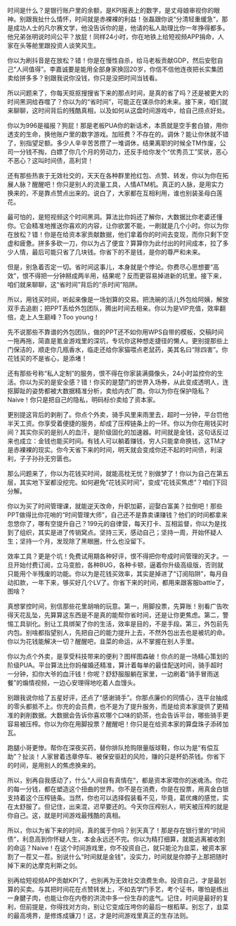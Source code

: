时间是什么？是银行账户里的余额，是KPI报表上的数字，是丈母娘审视你的眼神。别跟我扯什么情怀，时间就是赤裸裸的利益！张磊跟你说“分清轻重缓急”，那是成功人士的凡尔赛文学，他没告诉你的是，他请的私人助理比你一年挣得都多。他兄弟张明说时间公平？放屁！同样24小时，你在地铁上给短视频APP捐命，人家在头等舱里跟投资人谈笑风生。

你以为刷抖音是在放松？错！你是在慢性自杀，给马老板贡献GDP，然后安慰自己“人间值得”。李嘉诚要是能用全部身家换回20岁，你信不信他连夜把长实集团卖给拼多多？别跟我说你没钱，你只是没把时间当钱看。

所以问题来了，你每天抠抠搜搜省下来的那点时间，是真的省了吗？还是被更大的时间黑洞给吞噬了？你以为的“省时间”，可能正在谋杀你的未来。接下来，咱们就来聊聊，这时间背后的残酷真相，以及如何从这盘时间游戏中，给自己捞点好处。


你以为996是福报？狗屁！那是老板PUA你的新话术，本质就是空手套白狼，用你透支的生命，换他账户里的数字游戏。加班费？不存在的。调休？能让你休就不错了，别指望足额。多少人辛辛苦苦攒了一堆调休，结果离职的时候全TM作废，公司一分钱不掏，白嫖了你几个月的劳动力，还反手给你发个“优秀员工”奖状，恶心不恶心？这叫时间债，高利贷！

还有那些热衷于无效社交的，天天在各种群里抢红包、点赞、转发，你以为你在拓展人脉？醒醒吧！你只是别人的流量工具，人情ATM机。真正的人脉，是用实力换来的，不是靠点赞点出来的。说白了，大家都在互相利用，谁也别装圣母白莲花。

最可怕的，是短视频这个时间黑洞。算法比你妈还了解你，大数据比你老婆还懂你。它会精准地推送你喜欢的内容，让你欲罢不能，一刷就是几个小时。你以为你在放松？错！你是在给资本家贡献数据，他们拿着你的时间去变现，而你只剩下空虚和疲惫。拼多多砍一刀，你以为占了便宜？算算你为此付出的时间成本，拉了多少人情，最后可能只省了几块钱。你省下的不是钱，是你的尊严和未来。

但是，别急着否定一切。省时间这事儿，本身就是个悖论。你费尽心思想要“高效”，恨不得把一分钟掰成两半用，结果呢？反而更容易掉进新的坑里。接下来，咱们就来聊聊，这“省时间”背后的“杀时间”陷阱。


所以，用钱买时间，听起来像是一场划算的交易。把洗碗的活儿外包给阿姨，解放双手去追剧；把PPT丢给外包团队，腾出时间去相亲。你以为是VIP充值，效率翻倍，走上人生巅峰？Too young！

先不说那些不靠谱的外包团队，做的PPT还不如你用WPS自带的模板，交稿时间一拖再拖，简直是氪金游戏里的深坑，专坑你这种想走捷径的懒人。更别提那些上门保洁的，顺走你几瓶香水，临走还给你家猫喂点老鼠药，美其名曰“除四害”。你花钱买的不是省心，是添堵！

还有那些号称“私人定制”的服务，恨不得在你家装满摄像头，24小时监控你的生活。你以为买的是安全感？错！你买的是楚门的世界入场券，从此变成透明人，连抠脚趾的姿势都被大数据精准分析，卖给内衣厂商。你以为你在保护隐私？Naive！你只是把自己的隐私，明码标价卖给了资本家。

更别提这背后的剥削了。你点个外卖，骑手风里来雨里去，超时一分钟，平台罚他半天工资。你享受着便捷的服务，却成了压榨链条上的一环。你以为你在用钱买时间？其实你买的是别人的血汗，是阶级固化的加速器。时间就是金钱，这句话反过来也成立：金钱也能买时间。有钱人可以躺着赚钱，穷人只能拿命换钱，这TM才是赤裸裸的现实。你今天省下来的时间，明天就会变成你还不起的时间债，利滚利，子子孙孙无穷匮也。

那么问题来了，你以为花钱买时间，就能高枕无忧？别做梦了！你以为自己在第五层，其实地下室都没挖完。如何避免“花钱买时间”，变成“花钱买焦虑”？咱们下回分解。


你以为买了时间管理课，就能逆天改命，升职加薪，迎娶白富美？拉倒吧！那些PPT做得比你花哨的“时间管理大师”，自己还不是靠卖课赚钱？他们的时间都拿来忽悠你了，哪有空提升自己？199元的自律营，每天打卡、互相监督，你以为是找到了组织，其实是进了传销窝点。坚持三天，感动自己；坚持一周，开始怀疑人生；坚持一个月，发现除了黑眼圈，什么也没留下。

效率工具？更是个坑！免费试用期各种好评，恨不得把你夸成时间管理的天才。一旦开始付费订阅，立马变脸，各种BUG，各种卡顿，逼着你升级高级版，否则就只能用个半残废的功能。你以为是花钱买效率，其实是掉进了“订阅陷阱”，每月自动扣款，一年下来，够买好几个LV了。你省下来的时间，都用来跟客服battle了，图啥？

真想掌控时间，别信那些花里胡哨的玩意。第一，用脚投票，先算账！别看广告吹得天花乱坠，先算算这东西是不是真的能帮你省时间，还是让你更焦虑。第二，警惕工具驯化。别让工具绑架了你的生活，效率是目的，不是手段。第三，外包前先内包。别啥都指望别人，先把自己的能力提升上去，不然外包出去也是被坑的命。你以为花钱能解决一切？醒醒吧，韭菜的命运，从不掌握在别人手里。


你以为点个外卖，是享受科技带来的便利？图样图森破！你点的是一场精心策划的阶级PUA。平台算法比你妈催婚还精准，算计着每单的最佳配送时间，骑手超时一分钟，扣你大爷的血汗钱！你呢？舒舒服服躺在家里，一边刷着“骑手冒雨送餐”的煽情视频，一边心安理得地吃着人血馒头。

别跟我说你给了五星好评，还点了“感谢骑手”。你那点廉价的同情心，连平台抽成的零头都抵不上。你充的会员费，也不是为了提升服务，而是给资本家提供了更精准的剥削数据。大数据会告诉你喜欢哪个口味的奶茶，也会告诉平台，哪些骑手更容易被压榨。你以为你在用脚投票？醒醒吧！你只是在给资本家的算盘珠子添砖加瓦。

跑腿小哥更惨。帮你在深夜买药，替你排队抢购限量版球鞋，你以为是“有偿互助”？扯淡！人家冒着违章停车、被保安驱赶的风险，赚的只是杯奶茶钱。你省下的时间，是用别人的焦虑换来的。

所以，别再自我感动了，什么“人间自有真情在”，都是资本家喂你的迷魂汤。你花的每一分钱，都在塑造这个扭曲的世界。你不是在消费，你是在投票，用真金白银支持着这个压榨链条。当然，你也可以选择假装看不见，毕竟，葛优瘫的感觉，实在太舒服了。但记住，出来混，迟早要还的。今天你压榨别人，明天被压榨的就是你自己。这，就是时间游戏最残酷的真相。


所以，你以为省下来的时间，真的属于你吗？别天真了！那是存在银行里的“时间债”，利息高到你怀疑人生，本金永远还不完。你以为精打细算，就能逃离被收割的命运？Naive！在这个时间游戏里，你不投资自己，就只能沦为韭菜，被资本家割了一茬又一茬。别说什么“时间就是金钱”，没实力，时间就是你脖子上那把随时掉下来的达摩克利斯之剑。

别再给短视频APP贡献KPI了，也别再为无效社交浪费生命。投资自己，才是最划算的买卖。与其把时间花在点赞转发上，不如去学门手艺，考个证书，哪怕是练出一身腱子肉，也能让你在内卷的洪流中多一份生存的底气。记住，时间是最好的复利，但前提是，你得找对方向，别让它变成压垮你的最后一根稻草。别忘了，韭菜的最高境界，是修炼成镰刀！这，才是时间游戏里真正的生存法则。
